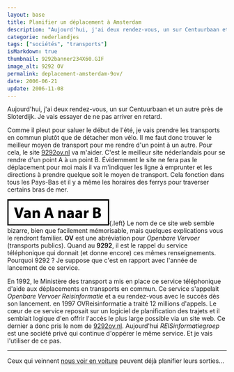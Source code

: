 ```yaml
---
layout: base
title: Planifier un déplacement à Amsterdam
description: "Aujourd'hui, j'ai deux rendez-vous, un sur Centuurbaan et un autre près de Sloterdijk. Je vais essayer de ne pas arriver en retard."
categorie: nederlandjes
tags: ["sociétés", "transports"]
isMarkdown: true
thumbnail: 9292banner234X60.GIF
image_alt: 9292 OV
permalink: deplacement-amsterdam-9ov/
date: 2006-06-21
update: 2006-11-08
---
```


Aujourd'hui, j'ai deux rendez-vous, un sur Centuurbaan et un autre près de Sloterdijk. Je vais essayer de ne pas arriver en retard.

Comme il pleut pour saluer le début de l'été, je vais prendre les transports en commun plutôt que de détacher mon vélo. Il me faut donc trouver le meilleur moyen de transport pour me rendre d'un point à un autre. Pour cela, le site [9292ov.nl](http://www.9292ov.nl) va m'aider. C'est le meilleur site néderlandais pour se rendre d'un point A à un point B. Évidemment le site ne fera pas le déplacement pour moi mais il va m'indiquer les ligne à emprunter et les directions à prendre quelque soit le moyen de transport. Cela fonction dans tous les Pays-Bas et il y a même les horaires des ferrys pour traverser certains bras de mer.

![9292 OV](9292banner234X60.GIF){.left}
Le nom de ce site web semble bizarre, bien que facilement mémorisable, mais quelques explications vous le rendront familier. **OV** est une abréviation pour *Openbare Vervoer* (transports publics). Quand au **9292**, il est le rappel du service téléphonique qui donnait (et donne encore) ces mêmes renseignements. Pourquoi 9292 ? Je suppose que c'est en rapport avec l'année de lancement de ce service.

En 1992, le Ministère des transport a mis en place ce service téléphonique d'aide aux déplacements en transports en commun. Ce service s'appelait *Openbare Vervoer Reisinformatie* et a eu rendez-vous avec le succès dès son lancement. en 1997 OVReisinformatie a traité 12 millions d'appels. Le cœur de ce service reposait sur un logiciel de planification des trajets et il semblait logique d'en offrir l'accès le plus large possible via un site web. Ce dernier a donc pris le nom de [9292ov.nl](http://www.9292ov.nl). Aujourd'hui *REISinformatiegroep* est une société privé qui continue d'oppérer le même service. Et je vais l'utiliser de ce pas.

----
Ceux qui veinnent [nous voir en voiture](/pour-ceux-qui-viennent-nous-voir-en-voiture) peuvent déjà planifier leurs sorties...
